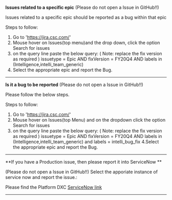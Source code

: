 
**Issues related to a specific epic**
(Please do not open a Issue in GitHub!!)

Issues related to a specific epic should be reported as a bug within that epic

Steps to follow:
1. Go to 'https://jira.csc.com/'
2. Mouse hover on Issues(top menu)and the drop down, click the option Search for issues
3. on the query line paste the below query: ( Note: replace the fix version as required ) 
issuetype = Epic AND fixVersion = FY20Q4 AND labels in (Intelligence,intelli_team_generic)
4. Select the appropriate epic and report the Bug. </br>

-----------------------------------------------------------------------------------------------------------------------------
**Is it a bug to be reported**
(Please do not open a Issue in GitHub!!)

Please follow the below steps.

Steps to follow:
1. Go to 'https://jira.csc.com/'
2. Mouse hover on Issues(top Menu) and on the dropdown click the option Search for issues
3. on the query line paste the below query: ( Note: replace the fix version as required ) 
issuetype = Epic AND fixVersion = FY20Q4 AND labels in (Intelligence,intelli_team_generic) and labels = intelli_bug_fix
4.Select the appropriate epic and report the Bug.</br>

-----------------------------------------------------------------------------------------------------------------------------
**If you have a Production issue, then please report it into ServiceNow **

(Please do not open a Issue in GitHub!!)
Select the apporiate instance of service now  and report the issue.:

Please find the Platform DXC [ServiceNow link](https://dxcportal.sharepoint.com/sites/SMDevStudio/SitePages/ServiceNow%20Instances.aspx )
</br>

-----------------------------------------------------------------------------------------------------------------------------
